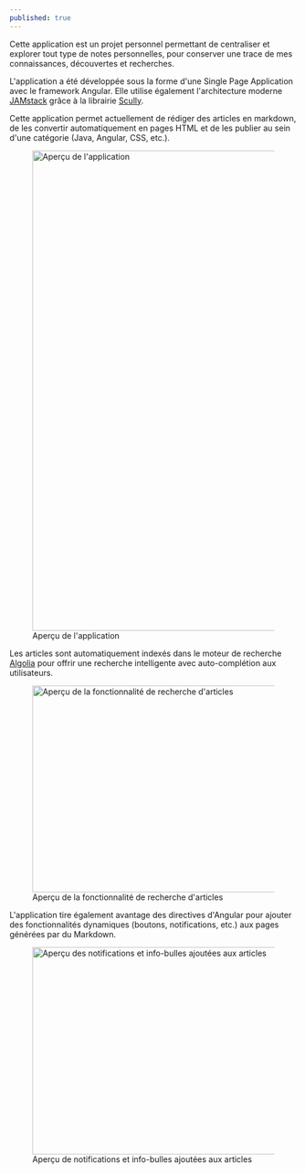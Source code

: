 ```yaml
---
published: true
---
```


Cette application est un projet personnel permettant de centraliser et explorer tout type de notes personnelles, pour conserver une trace de mes connaissances, découvertes et recherches.

L'application a été développée sous la forme d'une Single Page Application avec le framework Angular. Elle utilise également l'architecture moderne [JAMstack](https://jamstatic.fr/2019/02/07/c-est-quoi-la-jamstack/) grâce à la librairie [Scully](https://scully.io/).

Cette application permet actuellement de rédiger des articles en markdown, de les convertir automatiquement en pages HTML et de les publier au sein d'une catégorie (Java, Angular, CSS, etc.).

<div class="is-flex is-justify-content-center">
<figure>
  <img src="/assets/content/projects/desnote-book_2.png" 
        alt="Aperçu de l'application" width="1144" height="841">
  <figcaption>Aperçu de l'application</figcaption>
</figure>
</div>

Les articles sont automatiquement indexés dans le moteur de recherche [Algolia](https://www.algolia.com/) pour offrir une recherche intelligente avec auto-complétion aux utilisateurs.

<div class="is-flex is-justify-content-center">
<figure>
  <img src="/assets/content/projects/desnote-book_1.png" 
        alt="Aperçu de la fonctionnalité de recherche d'articles" width="883" height="362">
  <figcaption>Aperçu de la fonctionnalité de recherche d'articles</figcaption>
</figure>
</div>

L'application tire également avantage des directives d'Angular pour ajouter des fonctionnalités dynamiques (boutons, notifications, etc.) aux pages générées par du Markdown.

<div class="is-flex is-justify-content-center">
<figure>
  <img src="/assets/content/projects/desnote-book_3.png" 
        alt="Aperçu des notifications et info-bulles ajoutées aux articles" width="1000" height="363">
  <figcaption>Aperçu de notifications et info-bulles ajoutées aux articles</figcaption>
</figure>
</div>
